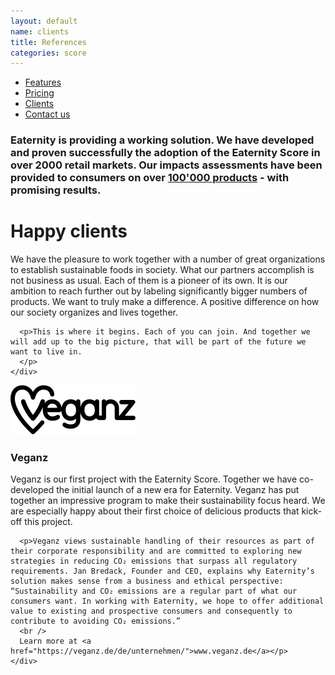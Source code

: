 ```yaml
---
layout: default
name: clients
title: References
categories: score
---
```


<div class="container hidden-xs">
  <div class="row">
    <div class="col-xs-12 text-center">
      <ul class="subNavigation">
        <a href="/score"><li>Features</li></a>
        <a href="/score/pricing"><li>Pricing</li></a>
        <a href="/score/clients"><li class="current">Clients</li></a>
        <a href="mailto:mail@eaternity.ch"><li>Contact us</li></a>
      </ul>
    </div>
  </div>
</div>

<div class="container">
  <div class="row push-top small-push-bottom">
    <div class="col-xs-10 col-xs-offset-1 text-center">
      <h3>Eaternity is providing a working solution. We have developed and proven successfully the adoption of the Eaternity Score in over 2000 retail markets. Our impacts assessments have been provided to consumers on over <a href="/score/products">100'000 products</a> - with promising results.</h3>
</div>
</div>

  <div class="row push-top small-push-bottom">
    <div class="col-xs-12 text-center">
      <h1>Happy clients</h1>
    </div>
  </div>

  <div class="row push-bottom">
    <div class="col-xs-12 col-sm-offset-1 col-sm-10 col-md-offset-2 col-md-8 text-center">
      <p>We have the pleasure to work together with a number of great organizations to establish sustainable foods in society. What our partners accomplish is not business as usual. Each of them is a pioneer of its own. It is our ambition to reach further out by labeling significantly bigger numbers of products. We want to truly make a difference. A positive difference on how our society organizes and lives together.</p>

      <p>This is where it begins. Each of you can join. And together we will add up to the big picture, that will be part of the future we want to live in.
      </p>
    </div>

  </div>

  <div class="row push-bottom">
    <div class="col-xs-offset-2 col-xs-8  col-sm-offset-0 col-sm-3">
      <img class="responsive" src="/img/partners/Veganz.svg">
    </div>
    <div class="col-xs-12 col-sm-offset-1 col-sm-8 xs-push-top">
      <h3>Veganz</h3>
      <p>Veganz is our first project with the Eaternity Score. Together we have co-developed the initial launch of a new era for Eaternity. Veganz has put together an impressive program to make their sustainability focus heard. We are especially happy about their first choice of delicious products that kick-off this project.</p>

      <p>Veganz views sustainable handling of their resources as part of their corporate responsibility and are committed to exploring new strategies in reducing CO₂ emissions that surpass all regulatory requirements. Jan Bredack, Founder and CEO, explains why Eaternity’s solution makes sense from a business and ethical perspective: “Sustainability and CO₂ emissions are a regular part of what our consumers want. In working with Eaternity, we hope to offer additional value to existing and prospective consumers and consequently to contribute to avoiding CO₂ emissions.”
      <br />
      Learn more at <a href="https://veganz.de/de/unternehmen/">www.veganz.de</a></p>
    </div>

  </div>

</div>

<script src="https://ajax.googleapis.com/ajax/libs/jquery/1.11.3/jquery.min.js"></script>

<script src="/js/jquery.magnific-popup.min.js"></script>

<script src="/js/jquery.royalslider.min.js"></script>

<script src="/js/bootstrap.min.js"></script>

<script src="/js/icheck.min.js"></script>

<script src="/js/script.js"></script>
